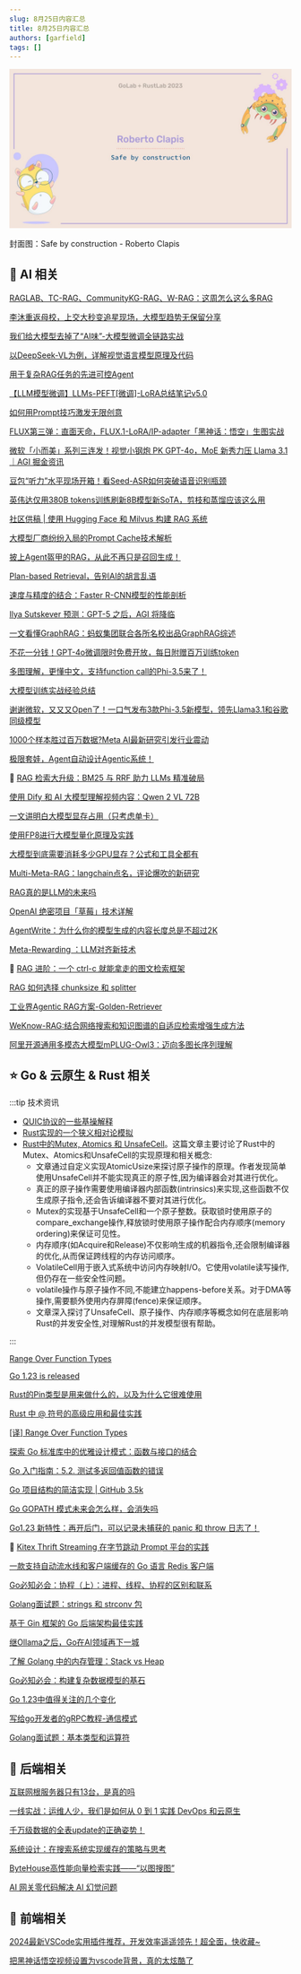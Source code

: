 ```yaml
---
slug: 8月25日内容汇总
title: 8月25日内容汇总
authors: [garfield]
tags: []
---
```


![alt text](maxresdefault.jpg)

封面图：Safe by construction - Roberto Clapis

## 🌟 AI 相关

[RAGLAB、TC-RAG、CommunityKG-RAG、W-RAG：这周怎么这么多RAG](https://mp.weixin.qq.com/s/JqT1wteHC43h2cPlXmPOFg)

[李沐重返母校，上交大秒变追星现场，大模型趋势无保留分享](https://mp.weixin.qq.com/s/mbqHqiz9H7BNmUijaPI67w)

[我们给大模型去掉了“AI味”-大模型微调全链路实战](https://mp.weixin.qq.com/s/BpTOlOIk2qTnd1oBJZ4EJg)

[以DeepSeek-VL为例，详解视觉语言模型原理及代码](https://mp.weixin.qq.com/s/eRvTJcplaszo3GCrx4IAfA)

[用于复杂RAG任务的先进可控Agent](https://mp.weixin.qq.com/s/SDTE5LZLegXyIi3DxSRuvg)

[【LLM模型微调】LLMs-PEFT[微调]-LoRA总结笔记v5.0](https://mp.weixin.qq.com/s/ltwEH5kLOjJ_OGys57vH9g)

[如何用Prompt技巧激发无限创意](https://mp.weixin.qq.com/s/Qlz2iyO6dN4-MWJmIHZIiQ)

[FLUX第三弹：直面天命，FLUX.1-LoRA/IP-adapter「黑神话：悟空」生图实战](https://mp.weixin.qq.com/s/7NavuJUzR7DwTZn45QfdPw)

[微软「小而美」系列三连发！视觉小钢炮 PK GPT-4o，MoE 新秀力压 Llama 3.1｜AGI 掘金资讯](https://mp.weixin.qq.com/s/7Iz14lcz7eriVzFooPSF3Q)

[豆包“听力”水平现场开箱！看Seed-ASR如何突破语音识别瓶颈](https://mp.weixin.qq.com/s/4eUPcojYxNWlBZCFDhop6A)

[英伟达仅用380B tokens训练刷新8B模型新SoTA，剪枝和蒸馏应该这么用](https://mp.weixin.qq.com/s/RMZc-GRNktlbJw-_uh8IZA)

[社区供稿 | 使用 Hugging Face 和 Milvus 构建 RAG 系统](https://mp.weixin.qq.com/s/3_VHwotNlPtv9c3WGMEnQg)

[大模型厂商纷纷入局的Prompt Cache技术解析](https://mp.weixin.qq.com/s/xXlrw7kgVyD1_0rOuYm-cQ)

[披上Agent盔甲的RAG，从此不再只是召回生成！](https://mp.weixin.qq.com/s/nNsJ3ZzyrP2bZUgL5oZIIw)

[Plan-based Retrieval，告别AI的胡言乱语](https://mp.weixin.qq.com/s/hQ5LGGWGhsFdfK8jCtdsDw)

[速度与精度的结合：Faster R-CNN模型的性能剖析](https://mp.weixin.qq.com/s/p3C_DvLdMU8YwrXSyb_1gg)

[Ilya Sutskever 预测：GPT-5 之后，AGI 将降临](https://mp.weixin.qq.com/s/ulmrLqvLgjK2ndLfTZfzJA)

[一文看懂GraphRAG：蚂蚁集团联合各所名校出品GraphRAG综述](https://mp.weixin.qq.com/s/NoxEMm94WgjI9CMR0hc6lA)

[不花一分钱！GPT-4o微调限时免费开放，每日附赠百万训练token](https://mp.weixin.qq.com/s/1iQmUOTHw_vOpFWkQ9zpUw)

[多图理解，更懂中文，支持function call的Phi-3.5来了！](https://mp.weixin.qq.com/s/QzwDumKV-A1-t9LYi8a15Q)

[大模型训练实战经验总结](https://mp.weixin.qq.com/s/ItpCTCcMjTWQJtgpvdwTfw)

[谢谢微软，又又又Open了！一口气发布3款Phi-3.5新模型，领先Llama3.1和谷歌同级模型](https://mp.weixin.qq.com/s/pST2aZI1VPc_4ruMtzGxYg)

[1000个样本胜过百万数据?Meta AI最新研究引发行业震动](https://mp.weixin.qq.com/s/6e4jnpFCLLaRBQ9af0wEWQ)

[极限套娃，Agent自动设计Agentic系统！](https://mp.weixin.qq.com/s/wb9VYJaQ3uViyRUGdnAMtA)

🌟 [RAG 检索大升级：BM25 与 RRF 助力 LLMs 精准破局](https://mp.weixin.qq.com/s/Cj27dsJp_hC8oNmsQd0x7g)

[使用 Dify 和 AI 大模型理解视频内容：Qwen 2 VL 72B](https://mp.weixin.qq.com/s/C1fHZKUl8KuS9uTV6b3BYg)

[一文讲明白大模型显存占用（只考虑单卡）](https://mp.weixin.qq.com/s/IBWobzTtJKT65UDNr8p81Q)

[使用FP8进行大模型量化原理及实践](https://mp.weixin.qq.com/s/4Mg7Zhgz45zt57QCDT339Q)

[大模型到底需要消耗多少GPU显存？公式和工具全都有](https://mp.weixin.qq.com/s/FFHCCXZypBZ4OJr9CNxjcg)

[Multi-Meta-RAG：langchain点名，评论爆吹的新研究](https://mp.weixin.qq.com/s/Jf3qdFR-o_A4FXwmOOZ3pg)

[RAG真的是LLM的未来吗](https://mp.weixin.qq.com/s/8lX6BkuhXk33HFaTP34z_A)

[OpenAI 绝密项目「草莓」技术详解](https://mp.weixin.qq.com/s/FCcBYT0y5FYQfmQ4BJBAdg)

[AgentWrite：为什么你的模型生成的内容长度总是不超过2K](https://mp.weixin.qq.com/s/1LpyH-mhsYVcJHVk7TQDXg)

[Meta-Rewarding ：LLM对齐新技术](https://mp.weixin.qq.com/s/qW-e_ye3aqcQ63W6JJi-1g)

🌟 [RAG 进阶：一个 ctrl-c 就能拿走的图文检索框架](https://mp.weixin.qq.com/s/ttmLyw9idsfnxFYoOcfTXA)

[RAG 如何选择 chunksize 和 splitter](https://mp.weixin.qq.com/s/ogDOyUhy1pAvSadTDt0pSA)

[工业界Agentic RAG方案-Golden-Retriever](https://mp.weixin.qq.com/s/_w7xV_V_8WHHDpiHqKvO1A)

[WeKnow-RAG:结合网络搜索和知识图谱的自适应检索增强生成方法](https://mp.weixin.qq.com/s/TdmtUN6zBn5R88jmv2CJIg)

[阿里开源通用多模态大模型mPLUG-Owl3：迈向多图长序列理解](https://mp.weixin.qq.com/s/Zm5HNCvbOiihF8KyH2lQiA)

## ⭐️ Go & 云原生 & Rust 相关

:::tip 技术资讯

- [QUIC协议的一些基操解释](https://www.iroh.computer/blog/closing-a-quic-connection)
- [Rust实现的一个狭义相对论模拟](https://sogebu.github.io/special-relativity-web/20240810/#simulations)
- [Rust中的Mutex, Atomics 和 UnsafeCell](https://leon.schuermann.io/blog/2024-08-07_rust-mutex-atomics-unsafecell_spooky-action-at-a-distance.html)。这篇文章主要讨论了Rust中的Mutex、Atomics和UnsafeCell的实现原理和相关概念:
  - 文章通过自定义实现AtomicUsize来探讨原子操作的原理。作者发现简单使用UnsafeCell并不能实现真正的原子性,因为编译器会对其进行优化。
  - 真正的原子操作需要使用编译器内部函数(intrinsics)来实现,这些函数不仅生成原子指令,还会告诉编译器不要对其进行优化。
  - Mutex的实现基于UnsafeCell和一个原子整数。获取锁时使用原子的compare_exchange操作,释放锁时使用原子操作配合内存顺序(memory ordering)来保证可见性。
  - 内存顺序(如Acquire和Release)不仅影响生成的机器指令,还会限制编译器的优化,从而保证跨线程的内存访问顺序。
  - VolatileCell用于嵌入式系统中访问内存映射I/O。它使用volatile读写操作,但仍存在一些安全性问题。
  - volatile操作与原子操作不同,不能建立happens-before关系。对于DMA等操作,需要额外使用内存屏障(fence)来保证顺序。
  - 文章深入探讨了UnsafeCell、原子操作、内存顺序等概念如何在底层影响Rust的并发安全性,对理解Rust的并发模型很有帮助。

:::

[Range Over Function Types](https://go.dev/blog/range-functions)

[Go 1.23 is released](https://go.dev/blog/go1.23)

[Rust的Pin类型是用来做什么的，以及为什么它很难使用](https://juejin.cn/post/7394789388143067145)

[Rust 中 @ 符号的高级应用和最佳实践](https://juejin.cn/post/7366177423774482432)

[[译] Range Over Function Types](https://mp.weixin.qq.com/s/TUTvwZiIzE1LEiIs-Xhw6A)

[探索 Go 标准库中的优雅设计模式：函数与接口的结合](https://mp.weixin.qq.com/s/8PyL80QJQe3tlg1MQTVwmw)

[Go 入门指南：5.2. 测试多返回值函数的错误](https://mp.weixin.qq.com/s/JTjGTcPB6JL566NY3XPxuQ)

[Go 项目结构的简洁实现 | GitHub 3.5k](https://mp.weixin.qq.com/s/Ivrg1_0afSRZOkY-VYs0Vg)

[Go GOPATH 模式未来会怎么样，会消失吗](https://mp.weixin.qq.com/s/GLCW-6J1j9YhVqU0rrtqXQ)

[Go1.23 新特性：再开后门，可以记录未捕获的 panic 和 throw 日志了！](https://mp.weixin.qq.com/s/D16riVBbnDibLueQBIQ6Pw)

🌟 [Kitex Thrift Streaming 在字节跳动 Prompt 平台的实践](https://mp.weixin.qq.com/s/f6dF415o4JbzFbNoZSkOTg)

[一款支持自动流水线和客户端缓存的 Go 语言 Redis 客户端](https://mp.weixin.qq.com/s/6BTRDyjSQIHtLo3Azk8qmQ)

[Go必知必会：协程（上）：进程、线程、协程的区别和联系](https://mp.weixin.qq.com/s/-QrMsdOmBqnz50fAS0K9yw)

[Golang面试题：strings 和 strconv 包](https://mp.weixin.qq.com/s/r6k3CGpP1qXz-vVmeChOIw)

[基于 Gin 框架的 Go 后端架构最佳实践](https://mp.weixin.qq.com/s/DaCkIznCqxHeInNP5fYNgA)

[继Ollama之后，Go在AI领域再下一城](https://mp.weixin.qq.com/s/HPCdIwREB_wgylOWjxIsHQ)

[了解 Golang 中的内存管理：Stack vs Heap](https://mp.weixin.qq.com/s/BxBcX3gzIqaZfqziSvs1HA)

[Go必知必会：构建复杂数据模型的基石](https://mp.weixin.qq.com/s/LnDH9o4B3Vo3Dts_NjiD6A)

[Go 1.23中值得关注的几个变化](https://mp.weixin.qq.com/s/GvPDgWP6BjxllLPNnSNS3A)

[写给go开发者的gRPC教程-通信模式](https://mp.weixin.qq.com/s/SLQWWmOgqoj-8Ah3lsM3aQ)

[Golang面试题：基本类型和运算符](https://mp.weixin.qq.com/s/ygKWKp8TSfc1GGbPiUaKWg)

## 📒 后端相关

[互联网根服务器只有13台，是真的吗](https://mp.weixin.qq.com/s/Wl2xyKF3Ypjlfm5qPDNX9Q)

[一线实战：运维人少，我们是如何从 0 到 1 实践 DevOps 和云原生](https://mp.weixin.qq.com/s/QwFmQDCNl83HMSc6pkQZnA)

[千万级数据的全表update的正确姿势！](https://mp.weixin.qq.com/s/5q1E2whNqaM3J2dAZFQwlg)

[系统设计：在搜索系统实现缓存的策略与思考](https://mp.weixin.qq.com/s/7SSFCj50SLS2g_u2opc_Dg)

[ByteHouse高性能向量检索实践——“以图搜图”](https://mp.weixin.qq.com/s/-cKEnIUvn1Fhn_UjA-qVRg)

[AI 网关零代码解决 AI 幻觉问题](https://mp.weixin.qq.com/s/_Ssm_AkiyAsfid2vSIucvw)

## 📒 前端相关

[2024最新VSCode实用插件推荐，开发效率遥遥领先！超全面，快收藏~](https://mp.weixin.qq.com/s/CGcX9tZ9b1uKl7yMcS4uHQ)

[把黑神话悟空视频设置为vscode背景，真的太炫酷了](https://mp.weixin.qq.com/s/QH0jK8tWlPXus2Z3EkcFQw)
